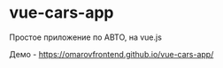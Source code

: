# vue-cars-app
Простое приложение по АВТО,  на vue.js

Демо - https://omarovfrontend.github.io/vue-cars-app/

